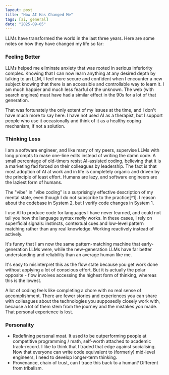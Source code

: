 ```yaml
---
layout: post
title: "How AI Has Changed Me"
tags: [ai, general]
date: "2025-09-05"
---
```


LLMs have transformed the world in the last three years. Here are some notes on how they have changed my life so far:

### Feeling Better

LLMs helped me eliminate anxiety that was rooted in serious inferiority complex. Knowing that I can now learn anything at any desired depth by talking to an LLM, I feel more secure and confident when I encounter a new subject knowing that there is an accessible and controllable way to learn it. I am much happier and much less fearful of the unknown. The web (with search engines) must have had a similar effect in the 90s for a lot of that generation.

That was fortunately the only extent of my issues at the time, and I don't have much more to say here. I have not used AI as a therapist, but I support people who use it occasionally and think of it as a healthy coping mechanism, if not a solution.  

### Thinking Less

I am a software engineer, and like many of my peers, supervise LLMs with long prompts to make one-line edits instead of writing the damn code. A small percentage of old-timers resist AI-assisted coding, believing that it is a marketing fad forced on their colleagues by leadership. The fact is that most adoption of AI at work and in life is completely organic and driven by the principle of least effort. Humans are lazy, and software engineers are the laziest form of humans.
 
The "vibe" in "vibe coding" is a surprisingly effective description of my mental state, even though I do not subscribe to the practice[^1]. I reason about the codebase in System 2, but I verify code changes in System 1. 

I use AI to produce code for languages I have never learned, and could not tell you how the language syntax *really* works. In these cases, I rely on superficial signals: instincts, contextual cues and low-level pattern matching rather than any real knowledge. Working reactively instead of actively. 

It's funny that I am now the same pattern-matching machine that early-generation LLMs were, while the new-generation LLMs have far better understanding and reliability than an average human like me. 

It's easy to misinterpret this as the flow state because you get work done without applying a lot of conscious effort. But it is actually the polar opposite - flow involves accessing the highest form of thinking, whereas this is the lowest.

A lot of coding feels like completing a chore with no real sense of accomplishment. There are fewer stories and experiences you can share with colleagues about the technologies you supposedly closely work with, because a lot of them stem from the journey and the mistakes *you* made. That personal experience is lost.

### Personality
- Redefining personal moat. It used to be outperforming people at competitive programming / math, self-worth attached to academic track-record. I like to think that I traded that edge against socialising. Now that everyone can write code equivalent to (formerly) mid-level engineers, I need to develop longer-term thinking.
- Provenance, chain of trust, can I trace this back to a human? Different from tribalism.
